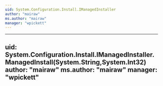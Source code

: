 ```yaml
---
uid: System.Configuration.Install.IManagedInstaller
author: "mairaw"
ms.author: "mairaw"
manager: "wpickett"
---
```


---
uid: System.Configuration.Install.IManagedInstaller.ManagedInstall(System.String,System.Int32)
author: "mairaw"
ms.author: "mairaw"
manager: "wpickett"
---
